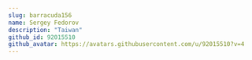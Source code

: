 ```yaml
---
slug: barracuda156
name: Sergey Fedorov
description: "Taiwan"
github_id: 92015510
github_avatar: https://avatars.githubusercontent.com/u/92015510?v=4
---
```


